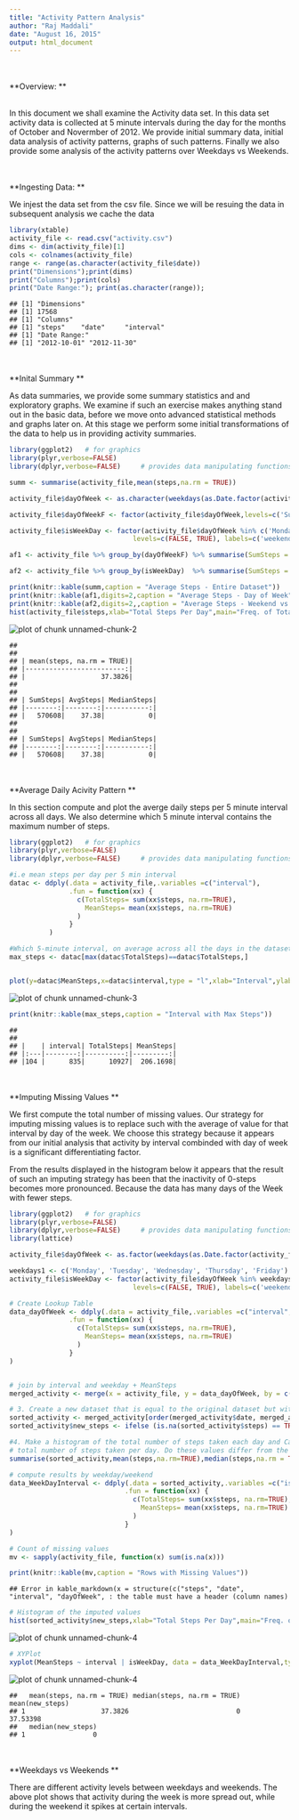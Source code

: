 ```yaml
---
title: "Activity Pattern Analysis"
author: "Raj Maddali"
date: "August 16, 2015"
output: html_document
---
```


<br><br>
**Overview: **

<br>
In this document we shall examine the Activity data set. In this data set activity data is collected at 5 minute intervals during the day for the months of October and Novermber of 2012. We provide initial summary data, initial data analysis of activity patterns, graphs of such patterns. Finally we also provide some analysis of the activity patterns over Weekdays vs Weekends.

<br><br>
**Ingesting Data: **
<br>

We injest the data set from the csv file. Since we will be resuing the data in subsequent analysis we cache the data


```r
library(xtable)
activity_file <- read.csv("activity.csv")
dims <- dim(activity_file)[1]
cols <- colnames(activity_file)
range <- range(as.character(activity_file$date))
print("Dimensions");print(dims)
print("Columns");print(cols)
print("Date Range:"); print(as.character(range)); 
```

```
## [1] "Dimensions"
## [1] 17568
## [1] "Columns"
## [1] "steps"    "date"     "interval"
## [1] "Date Range:"
## [1] "2012-10-01" "2012-11-30"
```

<br><br>
**Inital Summary **
<br>

As data summaries, we provide some summary statistics and and exploratory graphs. We examine if such an exercise makes anything stand out in the basic data, before we move onto advanced statistical methods and graphs later on. At this stage we perform some initial transformations of the data to help us in providing activity summaries.



```r
library(ggplot2)   # for graphics
library(plyr,verbose=FALSE)
library(dplyr,verbose=FALSE)     # provides data manipulating functions.

summ <- summarise(activity_file,mean(steps,na.rm = TRUE))

activity_file$dayOfWeek <- as.character(weekdays(as.Date.factor(activity_file$date)))

activity_file$dayOfWeekF <- factor(activity_file$dayOfWeek,levels=c('Sunday','Monday', 'Tuesday', 'Wednesday', 'Thursday', 'Friday','Saturday'), ordered=TRUE)

activity_file$isWeekDay <- factor(activity_file$dayOfWeek %in% c('Monday', 'Tuesday', 'Wednesday', 'Thursday', 'Friday'),
                               levels=c(FALSE, TRUE), labels=c('weekend', 'weekday'))                   

af1 <- activity_file %>% group_by(dayOfWeekF) %>% summarise(SumSteps = sum(steps,na.rm = TRUE), AvgSteps = mean(steps,na.rm = TRUE), MedianSteps = median(steps,na.rm = TRUE)) 

af2 <- activity_file %>% group_by(isWeekDay)  %>% summarise(SumSteps = sum(steps,na.rm = TRUE), AvgSteps = mean(steps,na.rm = TRUE), MedianSteps = median(steps,na.rm = TRUE)) 

print(knitr::kable(summ,caption = "Average Steps - Entire Dataset"))
print(knitr::kable(af1,digits=2,caption = "Average Steps - Day of Week"))
print(knitr::kable(af2,digits=2,,caption = "Average Steps - Weekend vs. Weekday"))
hist(activity_file$steps,xlab="Total Steps Per Day",main="Freq. of Total Steps Per Day")
```

![plot of chunk unnamed-chunk-2](figure/unnamed-chunk-2-1.png) 

```
## 
## 
## | mean(steps, na.rm = TRUE)|
## |-------------------------:|
## |                   37.3826|
## 
## 
## | SumSteps| AvgSteps| MedianSteps|
## |--------:|--------:|-----------:|
## |   570608|    37.38|           0|
## 
## 
## | SumSteps| AvgSteps| MedianSteps|
## |--------:|--------:|-----------:|
## |   570608|    37.38|           0|
```

<br><br>
**Average Daily Acivity Pattern **
<br>

In this section compute and plot the averge daily steps per 5 minute interval across all days. We also determine which 5 minute interval contains the maximum number of steps.


```r
library(ggplot2)   # for graphics
library(plyr,verbose=FALSE)
library(dplyr,verbose=FALSE)     # provides data manipulating functions.

#i.e mean steps per day per 5 min interval
datac <- ddply(.data = activity_file,.variables =c("interval"),
               .fun = function(xx) {
                 c(TotalSteps= sum(xx$steps, na.rm=TRUE),
                   MeanSteps= mean(xx$steps, na.rm=TRUE) 
                 ) 
               }
          )

#Which 5-minute interval, on average across all the days in the dataset, contains the maximum number of steps?
max_steps <- datac[max(datac$TotalSteps)==datac$TotalSteps,]


plot(y=datac$MeanSteps,x=datac$interval,type = "l",xlab="Interval",ylab="Mean Steps",main="Mean Steps By Interval")
```

![plot of chunk unnamed-chunk-3](figure/unnamed-chunk-3-1.png) 

```r
print(knitr::kable(max_steps,caption = "Interval with Max Steps"))
```

```
## 
## 
## |    | interval| TotalSteps| MeanSteps|
## |:---|--------:|----------:|---------:|
## |104 |      835|      10927|  206.1698|
```

<br><br>
**Imputing Missing Values **
<br>

We first compute the total number of missing values. Our strategy for imputing missing values is to replace such with the average of value for that interval by day of the week. We choose this strategy because it appears from our initial analysis that activity by interval combinded with day of week is a significant differentiating factor.

From the results displayed in the histogram below it appears that the result of such an imputing strategy has been that the inactivity of 0-steps becomes more pronounced. Because the data has many days of the Week with fewer steps.


```r
library(ggplot2)   # for graphics
library(plyr,verbose=FALSE)
library(dplyr,verbose=FALSE)     # provides data manipulating functions.
library(lattice)

activity_file$dayOfWeek <- as.factor(weekdays(as.Date.factor(activity_file$date)))

weekdays1 <- c('Monday', 'Tuesday', 'Wednesday', 'Thursday', 'Friday')
activity_file$isWeekDay <- factor(activity_file$dayOfWeek %in% weekdays1, 
                               levels=c(FALSE, TRUE), labels=c('weekend', 'weekday'))                   

# Create Lookup Table
data_dayOfWeek <- ddply(.data = activity_file,.variables =c("interval","dayOfWeek"),
               .fun = function(xx) {
                 c(TotalSteps= sum(xx$steps, na.rm=TRUE),
                   MeanSteps= mean(xx$steps, na.rm=TRUE)
                 ) 
               }
)


# join by interval and weekday + MeanSteps
merged_activity <- merge(x = activity_file, y = data_dayOfWeek, by = c("interval","dayOfWeek"), all = TRUE)

# 3. Create a new dataset that is equal to the original dataset but with the missing data filled in.
sorted_activity <- merged_activity[order(merged_activity$date, merged_activity$interval),] 
sorted_activity$new_steps <- ifelse (is.na(sorted_activity$steps) == TRUE ,as.integer(sorted_activity$MeanSteps), sorted_activity$steps)

#4. Make a histogram of the total number of steps taken each day and Calculate and report the mean and median 
# total number of steps taken per day. Do these values differ from the estimates from the first part of the assignment? 
summarise(sorted_activity,mean(steps,na.rm=TRUE),median(steps,na.rm = TRUE),mean(new_steps),median(new_steps))

# compute results by weekday/weekend
data_WeekDayInterval <- ddply(.data = sorted_activity,.variables =c("isWeekDay","interval"),
                             .fun = function(xx) {
                               c(TotalSteps= sum(xx$steps, na.rm=TRUE),
                                 MeanSteps= mean(xx$steps, na.rm=TRUE)
                               ) 
                             }
)

# Count of missing values
mv <- sapply(activity_file, function(x) sum(is.na(x)))

print(knitr::kable(mv,caption = "Rows with Missing Values"))
```

```
## Error in kable_markdown(x = structure(c("steps", "date", "interval", "dayOfWeek", : the table must have a header (column names)
```

```r
# Histogram of the imputed values
hist(sorted_activity$new_steps,xlab="Total Steps Per Day",main="Freq. of Total Steps Per Day/ w Imputed Values")
```

![plot of chunk unnamed-chunk-4](figure/unnamed-chunk-4-1.png) 

```r
# XYPlot 
xyplot(MeanSteps ~ interval | isWeekDay, data = data_WeekDayInterval,type="l",xlab="Interval",ylab="Number Of Steps",main="Weekday vs Weekend Comparison")
```

![plot of chunk unnamed-chunk-4](figure/unnamed-chunk-4-2.png) 

```
##   mean(steps, na.rm = TRUE) median(steps, na.rm = TRUE) mean(new_steps)
## 1                   37.3826                           0        37.53398
##   median(new_steps)
## 1                 0
```


<br><br>
**Weekdays vs Weekends **
<br>

There are different activity levels between weekdays and weekends. The above plot shows that activity during the week is more spread out, while during the weekend it spikes at certain intervals.

